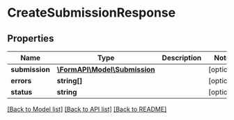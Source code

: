 # CreateSubmissionResponse

## Properties
Name | Type | Description | Notes
------------ | ------------- | ------------- | -------------
**submission** | [**\FormAPI\Model\Submission**](Submission.md) |  | [optional] 
**errors** | **string[]** |  | [optional] 
**status** | **string** |  | [optional] 

[[Back to Model list]](../README.md#documentation-for-models) [[Back to API list]](../README.md#documentation-for-api-endpoints) [[Back to README]](../README.md)


